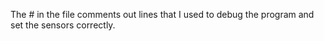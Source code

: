 The # in the file comments out lines that I used to debug the program and set the sensors correctly.

